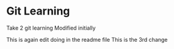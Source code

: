 # Git Learning
Take 2 git learning 
Modified initially

This is again edit doing in the readme file
This is the 3rd change
